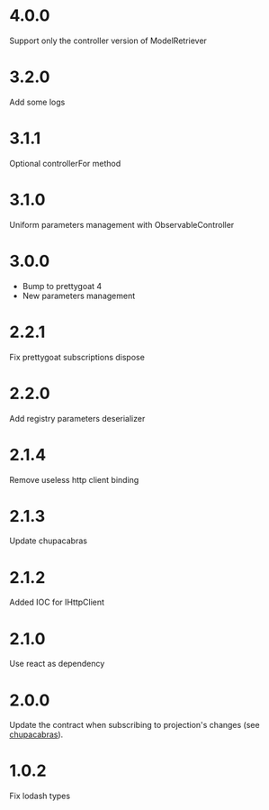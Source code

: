 # 4.0.0

Support only the controller version of ModelRetriever

# 3.2.0

Add some logs

# 3.1.1

Optional controllerFor method

# 3.1.0

Uniform parameters management with ObservableController

# 3.0.0

* Bump to prettygoat 4
* New parameters management

# 2.2.1

Fix prettygoat subscriptions dispose

# 2.2.0

Add registry parameters deserializer

# 2.1.4

Remove useless http client binding

# 2.1.3

Update chupacabras

# 2.1.2

Added IOC for IHttpClient

# 2.1.0

Use react as dependency

# 2.0.0

Update the contract when subscribing to projection's changes (see [chupacabras](https://github.com/tierratelematics/chupacabras)).


# 1.0.2

Fix lodash types